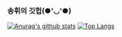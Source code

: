 ### 송휘의 깃헙(●'◡'●)

 [![Anurag's github stats](https://github-readme-stats.vercel.app/api?username=songhwee1)](https://github.com/anuraghazra/github-readme-stats)
[![Top Langs](https://github-readme-stats.vercel.app/api/top-langs/?username=anuraghazra&layout=compact)](https://github.com/anuraghazra/github-readme-stats)
